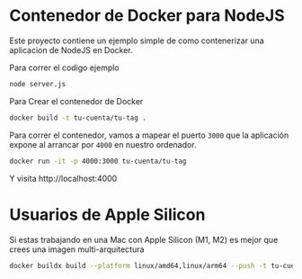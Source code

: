# Contenedor de Docker para NodeJS

Este proyecto contiene un ejemplo simple de como contenerizar una aplicacion de NodeJS en Docker.

Para correr el codigo ejemplo

```bash
node server.js
```

Para Crear el contenedor de Docker

```bash
docker build -t tu-cuenta/tu-tag .
```

Para correr el contenedor, vamos a mapear el puerto `3000` que la aplicación expone al arrancar por `4000` en nuestro ordenador. 

```bash
docker run -it -p 4000:3000 tu-cuenta/tu-tag
```

Y visita http://localhost:4000 

# Usuarios de Apple Silicon

Si estas trabajando en una Mac con Apple Silicon (M1, M2) es mejor que crees una imagen multi-arquitectura


```bash
docker buildx build --platform linux/amd64,linux/arm64 --push -t tu-cuenta/tu-tag . 
```
